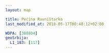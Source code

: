 ```yaml
---
layout: map

title: Pećina Ravništarka
last_modified_at: 2018-05-17T00:48:12+02:00

WDPA: [388804]
geoSrbija:
  L1_183: [117]
---
```


